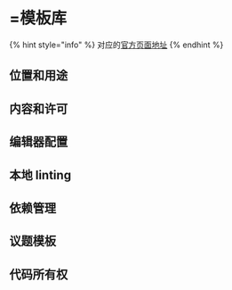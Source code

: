 # =模板库

{% hint style="info" %}
对应的[官方页面地址](https://contributing.bitwarden.com/contributing/template-repository)
{% endhint %}

## 位置和用途​ <a href="#location-and-usage" id="location-and-usage"></a>

## 内容和许可​ <a href="#content-and-licensing" id="content-and-licensing"></a>

## 编辑器配置​ <a href="#editor-configuration" id="editor-configuration"></a>

## 本地 linting ​ <a href="#local-linting" id="local-linting"></a>

## 依赖管理​ <a href="#dependency-management" id="dependency-management"></a>

## 议题模板​ <a href="#issue-templates" id="issue-templates"></a>

## 代码所有权​ <a href="#code-ownership" id="code-ownership"></a>
